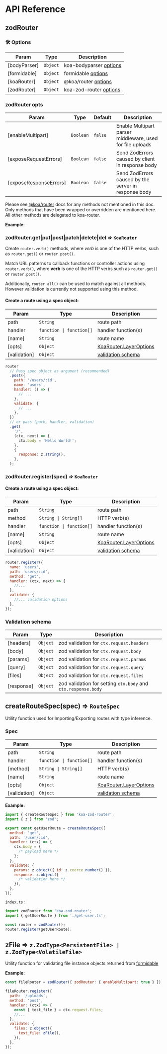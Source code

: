 # API Reference

## zodRouter

### 🛠️ Options

| Param        | Type                | Description                                                                              |
| ------------ | ------------------- | ---------------------------------------------------------------------------------------- |
| [bodyParser] | <code>Object</code> | koa-bodyparser [options](https://github.com/koajs/bodyparser#options)                    |
| [formidable] | <code>Object</code> | formidable [options](https://github.com/node-formidable/formidable#options)              |
| [koaRouter]  | <code>Object</code> | @koa/router [options](https://github.com/koajs/router/blob/master/API.md#new-routeropts) |
| [zodRouter]  | <code>Object</code> | koa-zod-router [options](#koa-zod-router-options)                                        |

### zodRouter opts

| Param                  | Type                 | Default | Description                                               |
| ---------------------- | -------------------- | ------- | --------------------------------------------------------- |
| [enableMultipart]      | <code>Boolean</code> | `false` | Enable Multipart parser middleware, used for file uploads |
| [exposeRequestErrors]  | <code>Boolean</code> | `false` | Send ZodErrors caused by client in response body          |
| [exposeResponseErrors] | <code>Boolean</code> | `false` | Send ZodErrors caused by the server in response body      |

Please see [@koa/router](https://github.com/koajs/router/blob/master/API.md) docs for any methods not mentioned in this doc. Only methods that have been wrapped or overridden are mentioned here. All other methods are delegated to koa-router.

**Example**:

### zodRouter.get|put|post|patch|delete|del ⇒ <code>KoaRouter</code>

Create `router.verb()` methods, where _verb_ is one of the HTTP verbs, such
as `router.get()` or `router.post()`.

Match URL patterns to callback functions or controller actions using `router.verb()`,
where **verb** is one of the HTTP verbs such as `router.get()` or `router.post()`.

Additionally, `router.all()` can be used to match against all methods. However validation is currently not supported using this method.

#### Create a route using a spec object:

| Param        | Type                                | Description                                                                                                           |
| ------------ | ----------------------------------- | --------------------------------------------------------------------------------------------------------------------- |
| path         | <code>String</code>                 | route path                                                                                                            |
| handler      | <code>function \| function[]</code> | handler function(s)                                                                                                   |
| [name]       | <code>String</code>                 | route name                                                                                                            |
| [opts]       | <code>Object</code>                 | [KoaRouter.LayerOptions](https://github.com/DefinitelyTyped/DefinitelyTyped/blob/master/types/koa__router/index.d.ts) |
| [validation] | <code>Object</code>                 | [validation schema](#validation-schema)                                                                               |

```javascript
router
  // Pass spec object as argument (recommended)
  .post({
    path: '/users/:id',
    name: 'users',
    handler: () => {
      // ...
    },
    validate: {
      // ...
    },
  })
  // or pass (path, handler, validation)
  .get(
    '/',
    (ctx, next) => {
      ctx.body = 'Hello World!';
    },
    {
      response: z.string(),
    },
  );
```

### zodRouter.register(spec) ⇒ <code>KoaRouter</code>

#### Create a route using a spec object:

| Param        | Type                                | Description                                                                                                           |
| ------------ | ----------------------------------- | --------------------------------------------------------------------------------------------------------------------- |
| path         | <code>String</code>                 | route path                                                                                                            |
| method       | <code>String \| String[]</code>     | HTTP verb(s)                                                                                                          |
| handler      | <code>function \| function[]</code> | handler function(s)                                                                                                   |
| [name]       | <code>String</code>                 | route name                                                                                                            |
| [opts]       | <code>Object</code>                 | [KoaRouter.LayerOptions](https://github.com/DefinitelyTyped/DefinitelyTyped/blob/master/types/koa__router/index.d.ts) |
| [validation] | <code>Object</code>                 | [validation schema](#validation-schema)                                                                               |

```javascript
router.register({
  name: 'users',
  path: 'users/:id',
  method: 'get',
  handler: (ctx, next) => {
    //...
  },
  validate: {
    //... validation options
  },
});
```

### Validation schema

| Param      | Type                | Description                                                   |
| ---------- | ------------------- | ------------------------------------------------------------- |
| [headers]  | <code>Object</code> | zod validation for `ctx.request.headers`                      |
| [body]     | <code>Object</code> | zod validation for `ctx.request.body`                         |
| [params]   | <code>Object</code> | zod validation for `ctx.request.params`                       |
| [query]    | <code>Object</code> | zod validation for `ctx.request.query`                        |
| [files]    | <code>Object</code> | zod validation for `ctx.request.files`                        |
| [response] | <code>Object</code> | zod validation for setting `ctx.body` and `ctx.response.body` |

## createRouteSpec(spec) ⇒ <code>RouteSpec</code>

Utility function used for Importing/Exporting routes with type inference.

### Spec

| Param        | Type                                | Description                                                                                                           |
| ------------ | ----------------------------------- | --------------------------------------------------------------------------------------------------------------------- |
| path         | <code>String</code>                 | route path                                                                                                            |
| handler      | <code>function \| function[]</code> | handler function(s)                                                                                                   |
| [method]     | <code>String \| String[]</code>     | HTTP verb(s)                                                                                                          |
| [name]       | <code>String</code>                 | route name                                                                                                            |
| [opts]       | <code>Object</code>                 | [KoaRouter.LayerOptions](https://github.com/DefinitelyTyped/DefinitelyTyped/blob/master/types/koa__router/index.d.ts) |
| [validation] | <code>Object</code>                 | [validation schema](#validation-schema)                                                                               |

**Example:**

```js
import { createRouteSpec } from 'koa-zod-router';
import { z } from 'zod';

export const getUserRoute = createRouteSpec({
  method: 'get',
  path: '/user/:id',
  handler: (ctx) => {
    ctx.body = {
      /* payload here */
    };
  },
  validate: {
    params: z.object({ id: z.coerce.number() }),
    response: z.object({
      /* validation here */
    }),
  },
});
```

`index.ts:`

```js
import zodRouter from 'koa-zod-router';
import { getUserRoute } from './get-user.ts';

const router = zodRouter();
router.register(getUserRoute);
```

## zFile ⇒ <code>z.ZodType\<PersistentFile\> | z.ZodType\<VolatileFile\></code>

Utility function for validating file instance objects returned from [formidable](https://github.com/node-formidable/formidable)

**Example:**

```js
const fileRouter = zodRouter({ zodRouter: { enableMultipart: true } });

fileRouter.register({
  path: '/uploads',
  method: 'post',
  handler: (ctx) => {
    const { test_file } = ctx.request.files;
    //...
  },
  validate: {
    files: z.object({
      test_file: zFile(),
    }),
  },
});
```
